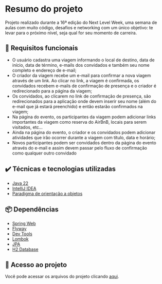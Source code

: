 # Resumo do projeto
Projeto realizado durante a  16ª edição do Next Level Week, uma semana de aulas com muito código, desafios e networking com um único objetivo: te levar para o próximo nível, seja qual for seu momento de carreira.

## 🔨 Requisitos funcionais

- O usuário cadastra uma viagem informando o local de destino, data de início, data de término, e-mails dos convidados e também seu nome completo e endereço de e-mail;
- O criador da viagem recebe um e-mail para confirmar a nova viagem através de um link. Ao clicar no link, a viagem é confirmada, os convidados recebem e-mails de confirmação de presença e o criador é redirecionado para a página da viagem;
- Os convidados, ao clicarem no link de confirmação de presença, são redirecionados para a aplicação onde devem inserir seu nome (além do e-mail que já estará preenchido) e então estarão confirmados na viagem;
- Na página do evento, os participantes da viagem podem adicionar links importantes da viagem como reserva do AirBnB, locais para serem visitados, etc...
- Ainda na página do evento, o criador e os convidados podem adicionar atividades que irão ocorrer durante a viagem com título, data e horário;
- Novos participantes podem ser convidados dentro da página do evento através do e-mail e assim devem passar pelo fluxo de confirmação como qualquer outro convidado

## ✔️ Técnicas e tecnologias utilizadas

- [Java 22](https://www.oracle.com/java/technologies/javase-downloads.html)
- [IntelliJ IDEA](https://www.jetbrains.com/idea/)
- [Paradigma de orientação a objetos](https://en.wikipedia.org/wiki/Object-oriented_programming)

## 📦 Dependências

- [Spring Web](https://spring.io/projects/spring-web)
- [Flyway](https://flywaydb.org/)
- [Dev Tools](https://docs.spring.io/spring-boot/docs/current/reference/htmlsingle/#using-boot-devtools)
- [Lombok](https://projectlombok.org/)
- [JPA](https://www.oracle.com/java/technologies/persistence-jsp.html)
- [H2 Database](https://www.h2database.com/html/main.html)

## 📁 Acesso ao projeto
Você pode acessar os arquivos do projeto clicando [aqui](https://github.com/JG-OLIVEIRA/planner-backend/tree/master/src).